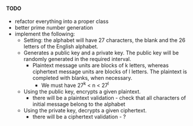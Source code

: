 #### TODO
* refactor everything into a proper class
* better prime number generation
* implement the following:
  * Setting: the alphabet will have 27 characters, the blank and the 26 letters of the English alphabet.
  * Generates a public key and a private key. The public key will be randomly generated in the required interval.
	* Plaintext message units are blocks of k letters, whereas ciphertext message units are blocks of l letters. The plaintext is completed with blanks, when necessary.
	  * We must have 27<sup>k</sup> < n < 27<sup>l</sup>
  * Using the public key, encrypts a given plaintext. 
    * there will be a plaintext validation - check that all characters of initial message belong to the alphabet
  * Using the private key, decrypts a given ciphertext. 
    * there will be a ciphertext validation - ?
